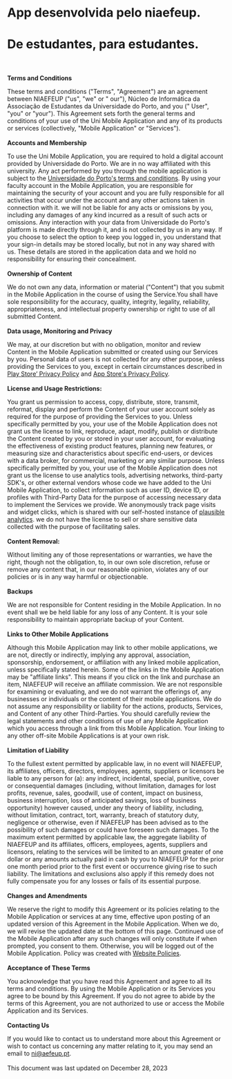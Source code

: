 # App desenvolvida pelo niaefeup.
# De estudantes, para estudantes.
\
\
**Terms and Conditions**

These terms and conditions ("Terms", "Agreement") are an agreement between NIAEFEUP ("us", "we" or "
our"), Núcleo de Informática da Associação de Estudantes da Universidade do Porto, and you ("
User", "you" or "your"). This Agreement sets forth the general terms and conditions of your use of
the Uni Mobile Application and any of its products or services (collectively, "Mobile Application"
or "Services").
\
\
**Accounts and Membership**

To use the Uni Mobile Application, you are required to hold a digital account provided by
Universidade
do Porto. We are in no way affiliated with this university. Any act performed by you through the
mobile application is subject to
the [Universidade do Porto's terms and conditions](https://sigarra.up.pt/up/pt/web_base.gera_pagina?p_pagina=termos%20e%20condicoes).
By using your faculty account in the Mobile Application, you are responsible for maintaining the
security of your account and you are fully responsible for all activities that occur under the
account and any other actions taken in connection with it. we will not be liable for any acts or
omissions by you, including any damages of any kind incurred as a result of such acts or omissions.
Any interaction with your data from Universidade do Porto's platform is made directly through it,
and is not collected by us in any way.
If you choose to select the option to keep you logged in, you understand that your sign-in details
may be stored locally, but not in any way shared with us. These details are stored in the
application data and we hold no responsibility for ensuring their concealment.
\
\
**Ownership of Content**

We do not own any data, information or material ("Content") that you submit in the Mobile
Application in the course of using the Service.You shall have sole responsibility for the accuracy,
quality, integrity, legality, reliability, appropriateness, and intellectual property ownership or
right to use of all submitted Content.
\
\
**Data usage, Monitoring and Privacy**

We may, at our discretion but with no obligation, monitor and review Content in the Mobile
Application submitted or created using our Services by you.
Personal data of users is not collected for any other purpose, unless providing the Services to you,
except in certain circumstances described
in [Play Store’ Privacy Policy](https://support.google.com/googleplay/android-developer/answer/10144311?visit_id=638365485539535125-3072678242&rd=1)
and [App Store's Privacy Policy](https://developer.apple.com/app-store/app-privacy-details/#user-tracking).
\
\
**License and Usage Restrictions:**

You grant us permission to access, copy, distribute, store, transmit, reformat, display and perform
the Content of your user account solely as required for the purpose of providing the Services to
you.
Unless specifically permitted by you, your use of the Mobile Application does not grant us the
license to link, reproduce, adapt, modify, publish or distribute the Content created by you or
stored in your user account, for evaluating the effectiveness of existing product features, planning
new features, or measuring size and characteristics about specific end-users, or devices with a data
broker, for commercial, marketing or any similar purpose. 
Unless specifically permitted by you, your
use of the Mobile Application does not grant us the
license to use analytics tools, advertising networks, third-party SDK's, or other external vendors
whose code we have added to the Uni Mobile Application, to collect information such as user ID,
device ID, or profiles with Third-Party Data for the purpose of accessing necessary data to
implement
the Services we provide. We anonymously track page visits and widget clicks, which is shared with our self-hosted instance of [plausible analytics](https://plausible.niaefeup.pt/).
we do not have the license to sell or share sensitive data collected with the purpose of facilitating sales.
\
\
**Content Removal:**

Without limiting any of those representations or warranties, we have the right, though not the
obligation, to, in our own sole discretion, refuse or remove any content that, in our reasonable
opinion, violates any of our policies or is in any way harmful or objectionable.
\
\
**Backups**

We are not responsible for Content residing in the Mobile Application. In no event shall we be held
liable for any loss of any Content. It is your sole responsibility to maintain appropriate backup of
your Content.
\
\
**Links to Other Mobile Applications**

Although this Mobile Application may link to other mobile applications, we are not, directly or
indirectly, implying any approval, association, sponsorship, endorsement, or affiliation with any
linked mobile application, unless specifically stated herein. Some of the links in the Mobile
Application may be "affiliate links". This means if you click on the link and purchase an item,
NIAEFEUP will receive an affiliate commission. We are not responsible for examining or evaluating,
and we do not warrant the offerings of, any businesses or individuals or the content of their mobile
applications. We do not assume any responsibility or liability for the actions, products, Services,
and Content of any other Third-Parties. You should carefully review the legal statements and other
conditions of use of any Mobile Application which you access through a link from this Mobile
Application. Your linking to any other off-site Mobile Applications is at your own risk.
\
\
**Limitation of Liability**

To the fullest extent permitted by applicable law, in no event will NIAEFEUP, its affiliates,
officers, directors, employees, agents, suppliers or licensors be liable to any person for (a): any
indirect, incidental, special, punitive, cover or consequential damages (including, without
limitation, damages for lost profits, revenue, sales, goodwill, use of content, impact on business,
business interruption, loss of anticipated savings, loss of business opportunity) however caused,
under any theory of liability, including, without limitation, contract, tort, warranty, breach of
statutory duty, negligence or otherwise, even if NIAEFEUP has been advised as to the possibility of
such damages or could have foreseen such damages. To the maximum extent permitted by applicable law,
the aggregate liability of NIAEFEUP and its affiliates, officers, employees, agents, suppliers and
licensors, relating to the services will be limited to an amount greater of one dollar or any
amounts actually paid in cash by you to NIAEFEUP for the prior one month period prior to the first
event or occurrence giving rise to such liability. The limitations and exclusions also apply if this
remedy does not fully compensate you for any losses or fails of its essential purpose.
\
\
**Changes and Amendments**

We reserve the right to modify this Agreement or its policies relating to the Mobile Application or
services at any time, effective upon posting of an updated version of this Agreement in the Mobile
Application. When we do, we will revise the updated date at the bottom of this page. Continued use
of the Mobile Application after any such changes will only constitute if when prompted, you consent to them. Otherwise, you will be logged out of the Mobile Application.
Policy was created with [Website Policies](https://www.websitepolicies.com).
\
\
**Acceptance of These Terms**

You acknowledge that you have read this Agreement and agree to all its terms and conditions. By
using the Mobile Application or its Services you agree to be bound by this Agreement. If you do not
agree to abide by the terms of this Agreement, you are not authorized to use or access the Mobile
Application and its Services.
\
\
**Contacting Us**

If you would like to contact us to understand more about this Agreement or wish to contact us
concerning any matter relating to it, you may send an email to [ni@aefeup.pt](mailto:ni@aefeup.pt).
\
\
This document was last updated on December 28, 2023

